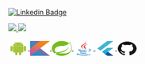 [![Linkedin Badge](https://img.shields.io/badge/-LinkedIn-blue?style=flat&logo=Linkedin&logoColor=white&link=https://www.linkedin.com/in/newton-cesar-0468171b7/)](https://www.linkedin.com/in/matheus-barcelos-552b2828/)

 <div>
  <a href="https://github.com/matheusshaka">
  <img height="180em" src="https://github-readme-stats.vercel.app/api?username=matheusshaka&show_icons=true&theme=gotham"/>
  <img height="180em" src="https://github-readme-stats.vercel.app/api/top-langs/?username=matheusshaka&layout=compact&theme=gotham"/>
<div>

<div style="display: inline_block"><br>
  <img align="center" alt="New-An" height="30" width="40" src="https://raw.githubusercontent.com/devicons/devicon/master/icons/android/android-plain.svg">
  <img align="center" alt="New-Kt" height="30" width="40" src="https://raw.githubusercontent.com/devicons/devicon/master/icons/kotlin/kotlin-original.svg">
 <img align="center" alt="New-Sp" height="30" width="40" src="https://raw.githubusercontent.com/devicons/devicon/master/icons/spring/spring-original.svg">
  <img align="center" alt="New-Jv" height="30" width="40" src="https://raw.githubusercontent.com/devicons/devicon/master/icons/java/java-original.svg">
  <img align="center" alt="New-Ft" height="30" width="40" src="https://raw.githubusercontent.com/devicons/devicon/master/icons/flutter/flutter-original.svg">
  <img align="center" alt="New-Gh" height="30" width="40" src="https://raw.githubusercontent.com/devicons/devicon/master/icons/github/github-original.svg">
</div>
